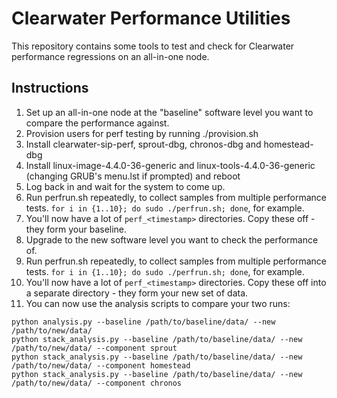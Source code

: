 # Clearwater Performance Utilities

This repository contains some tools to test and check for Clearwater performance regressions on an all-in-one node.

## Instructions

1. Set up an all-in-one node at the "baseline" software level you want to compare the performance against.
1. Provision users for perf testing by running ./provision.sh
1. Install clearwater-sip-perf, sprout-dbg, chronos-dbg and homestead-dbg
1. Install linux-image-4.4.0-36-generic and linux-tools-4.4.0-36-generic (changing GRUB's menu.lst if prompted) and reboot
1. Log back in and wait for the system to come up.
1. Run perfrun.sh repeatedly, to collect samples from multiple performance tests. `for i in {1..10}; do sudo ./perfrun.sh; done`, for example.
1. You'll now have a lot of `perf_<timestamp>` directories. Copy these off - they form your baseline.
1. Upgrade to the new software level you want to check the performance of.
1. Run perfrun.sh repeatedly, to collect samples from multiple performance tests. `for i in {1..10}; do sudo ./perfrun.sh; done`, for example.
1. You'll now have a lot of `perf_<timestamp>` directories. Copy these off into a separate directory - they form your new set of data.
1. You can now use the analysis scripts to compare your two runs:

```
python analysis.py --baseline /path/to/baseline/data/ --new /path/to/new/data/
python stack_analysis.py --baseline /path/to/baseline/data/ --new /path/to/new/data/ --component sprout
python stack_analysis.py --baseline /path/to/baseline/data/ --new /path/to/new/data/ --component homestead
python stack_analysis.py --baseline /path/to/baseline/data/ --new /path/to/new/data/ --component chronos
```
